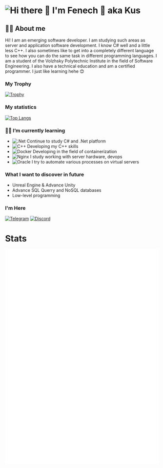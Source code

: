 # ![Hi there 👋 I'm Fenech 🦊 aka Kus](https://img.shields.io/static/v1?message=Hey%21%20I%27m%20Fenech%20aka%20Kus&label=Owner&logo=dotnet&logoColor=000000&style=social)


## 💁‍♂️ About me

Hi! I am an emerging software developer. I am studying such areas as server and application software development. I know C# well and a little less C++. I also sometimes like to get into a completely different language to see how you can do the same task in different programming languages. I am a student of the Volzhsky Polytechnic Institute in the field of Software Engineering. I also have a technical education and am a certified programmer. I just like learning hehe 😊

### My Trophy
[![Trophy](https://github-profile-trophy.vercel.app/?username=fenechkus)](https://github.com/ryo-ma/github-profile-trophy)  

### My statistics
[![Top Langs](https://github-readme-stats.vercel.app/api/top-langs/?username=fenechkus&layout=compact)](https://github.com/anuraghazra/github-readme-stats)

### 🏋️‍♂️ I’m currently learning

- ![.Net](https://img.shields.io/badge/.NET-5C2D91?style=for-the-badge&logo=.net&logoColor=white) Continue to study C# and .Net platform
- ![C++](https://img.shields.io/badge/c++-%2300599C.svg?style=for-the-badge&logo=c%2B%2B&logoColor=white) Developing my C++ skills
- ![Docker](https://img.shields.io/badge/docker-%230db7ed.svg?style=for-the-badge&logo=docker&logoColor=white) Developing in the field of containerization
- ![Nginx](https://img.shields.io/badge/nginx-%23009639.svg?style=for-the-badge&logo=nginx&logoColor=white) I study working with server hardware, devops
- ![Oracle](https://img.shields.io/badge/Oracle-F80000?style=for-the-badge&logo=oracle&logoColor=white) I try to automate various processes on virtual servers

### What I want to discover in future

- Unreal Engine & Advance Unity
- Advance SQL Querry and NoSQL databases
- Low-level programming

### I'm Here

[![Telegram](https://img.shields.io/badge/Telegram-2CA5E0?style=for-the-badge&logo=telegram&logoColor=white)](https://t.me/FenechM)
[![Discord](https://img.shields.io/badge/Discord-%235865F2.svg?style=for-the-badge&logo=discord&logoColor=white)](https://discord.com/users/283577988791140352)

# Stats
![Metrics](https://github.com/FenechKus/FenechKus/blob/main/github-metrics.svg)
